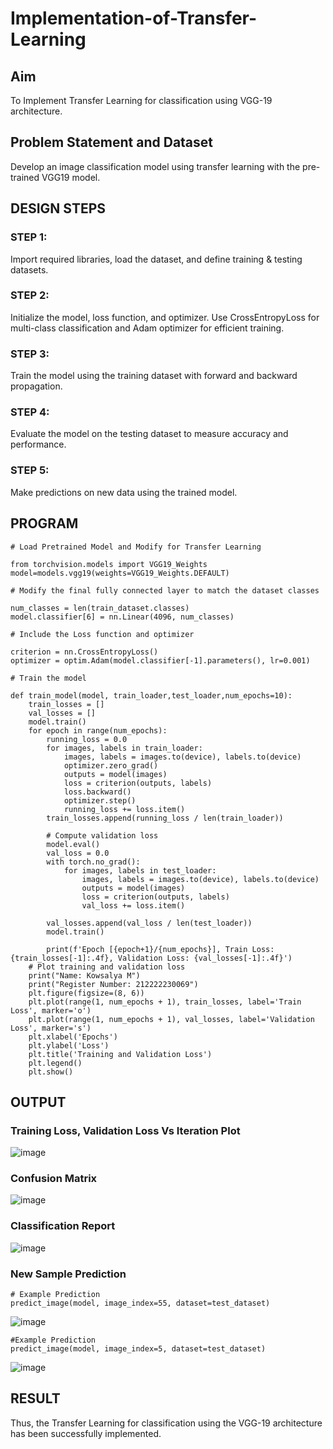 # Implementation-of-Transfer-Learning
## Aim
To Implement Transfer Learning for classification using VGG-19 architecture.
## Problem Statement and Dataset
Develop an image classification model using transfer learning with the pre-trained VGG19 model.

## DESIGN STEPS
### STEP 1:
Import required libraries, load the dataset, and define training & testing datasets.

### STEP 2:
Initialize the model, loss function, and optimizer. Use CrossEntropyLoss for multi-class classification and Adam optimizer for efficient training.

### STEP 3:
Train the model using the training dataset with forward and backward propagation.

### STEP 4:
Evaluate the model on the testing dataset to measure accuracy and performance.

### STEP 5:
Make predictions on new data using the trained model.

## PROGRAM

```
# Load Pretrained Model and Modify for Transfer Learning

from torchvision.models import VGG19_Weights
model=models.vgg19(weights=VGG19_Weights.DEFAULT)

# Modify the final fully connected layer to match the dataset classes

num_classes = len(train_dataset.classes)
model.classifier[6] = nn.Linear(4096, num_classes)

# Include the Loss function and optimizer

criterion = nn.CrossEntropyLoss()
optimizer = optim.Adam(model.classifier[-1].parameters(), lr=0.001)

# Train the model

def train_model(model, train_loader,test_loader,num_epochs=10):
    train_losses = []
    val_losses = []
    model.train()
    for epoch in range(num_epochs):
        running_loss = 0.0
        for images, labels in train_loader:
            images, labels = images.to(device), labels.to(device)
            optimizer.zero_grad()
            outputs = model(images)
            loss = criterion(outputs, labels)
            loss.backward()
            optimizer.step()
            running_loss += loss.item()
        train_losses.append(running_loss / len(train_loader))

        # Compute validation loss
        model.eval()
        val_loss = 0.0
        with torch.no_grad():
            for images, labels in test_loader:
                images, labels = images.to(device), labels.to(device)
                outputs = model(images)
                loss = criterion(outputs, labels)
                val_loss += loss.item()

        val_losses.append(val_loss / len(test_loader))
        model.train()

        print(f'Epoch [{epoch+1}/{num_epochs}], Train Loss: {train_losses[-1]:.4f}, Validation Loss: {val_losses[-1]:.4f}')
    # Plot training and validation loss
    print("Name: Kowsalya M")
    print("Register Number: 212222230069")
    plt.figure(figsize=(8, 6))
    plt.plot(range(1, num_epochs + 1), train_losses, label='Train Loss', marker='o')
    plt.plot(range(1, num_epochs + 1), val_losses, label='Validation Loss', marker='s')
    plt.xlabel('Epochs')
    plt.ylabel('Loss')
    plt.title('Training and Validation Loss')
    plt.legend()
    plt.show()

```

## OUTPUT
### Training Loss, Validation Loss Vs Iteration Plot
![image](https://github.com/user-attachments/assets/d0b709ec-7cd9-40f7-8138-7c8e9f0b06d4)

### Confusion Matrix

![image](https://github.com/user-attachments/assets/b783a767-a0ca-4e55-a82f-75deffb2b156)

### Classification Report

![image](https://github.com/user-attachments/assets/9e1b8d62-b8b3-457a-b365-e087ec24dfea)

### New Sample Prediction
```
# Example Prediction
predict_image(model, image_index=55, dataset=test_dataset)
```
![image](https://github.com/user-attachments/assets/44cd63fa-4421-4935-be9f-1c4394d56a79)

```
#Example Prediction
predict_image(model, image_index=5, dataset=test_dataset)
```
![image](https://github.com/user-attachments/assets/083981c7-ccbe-406f-86a4-50e51c383626)

## RESULT
Thus, the Transfer Learning for classification using the VGG-19 architecture has been successfully implemented.
